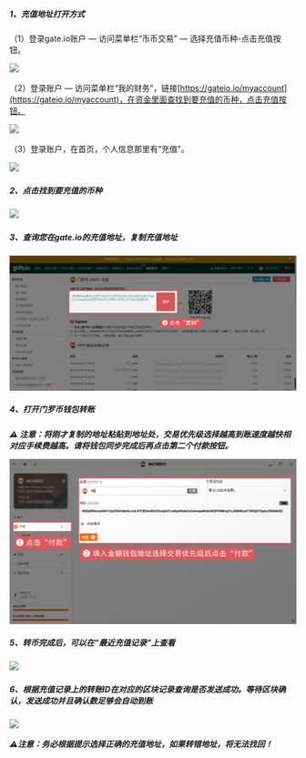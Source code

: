 ##### 1、充值地址打开方式

（1）登录gate.io账户 — 访问菜单栏“币币交易” — 选择充值币种-点击充值按钮。

![](https://gateimg.opencoding.com/help/jpg/czytb_1.01.jpg)

（2）登录账户 — 访问菜单栏“我的财务”，链接[https://gateio.io/myaccount](https://gateio.io/myaccount)，在资金里面查找到要充值的币种，点击充值按钮。

![](https://gateimg.opencoding.com/help/jpg/czytb_1.02.jpg)

（3）登录账户，在首页，个人信息那里有“充值”。

![](https://gateimg.opencoding.com/help/jpg/czytb_1.03.jpg)

##### 2、点击找到要充值的币种

![](https://gateimg.opencoding.com/help/jpg/czytb_1.04.jpg)

##### 3、查询您在gate.io的充值地址，复制充值地址

![](../XMR/images/050201.png)

##### 4、打开门罗币钱包转账

***⚠️ 注意：将刚才复制的地址粘贴到地址处，交易优先级选择越高到账速度越快相对应手续费越高。请将钱包同步完成后再点击第二个付款按钮。***

![](../XMR/images/050202.png)

##### 5、转币完成后，可以在“最近充值记录”上查看

![](https://gateimg.opencoding.com/help/jpg/czytb_1.09.jpg)

##### 6、根据充值记录上的转账ID在对应的区块记录查询是否发送成功。等待区块确认，发送成功并且确认数足够会自动到账

![](https://gateimg.opencoding.com/help/jpg/czytb_1.10.jpg)

***⚠️注意：务必根据提示选择正确的充值地址，如果转错地址，将无法找回！***